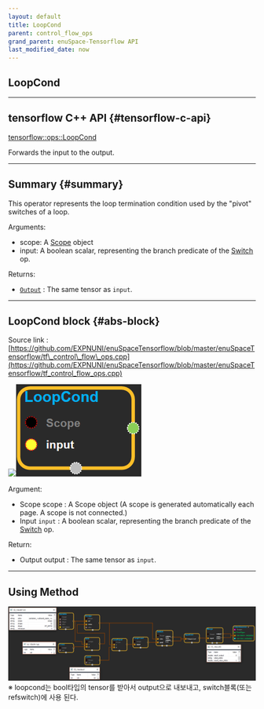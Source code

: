```yaml
--- 
layout: default 
title: LoopCond 
parent: control_flow_ops 
grand_parent: enuSpace-Tensorflow API 
last_modified_date: now 
--- 
```


## LoopCond

---

## tensorflow C++ API {#tensorflow-c-api}

[tensorflow::ops::LoopCond](https://www.tensorflow.org/api_docs/cc/class/tensorflow/ops/loop-cond.html)

Forwards the input to the output.

---

## Summary {#summary}

This operator represents the loop termination condition used by the "pivot" switches of a loop.

Arguments:

* scope: A [Scope](https://www.tensorflow.org/api_docs/cc/class/tensorflow/scope.html#classtensorflow_1_1_scope) object 
* input: A boolean scalar, representing the branch predicate of the [Switch](https://www.tensorflow.org/api_docs/cc/class/tensorflow/ops/switch.html#classtensorflow_1_1ops_1_1_switch) op.

Returns:

* [`Output`](https://www.tensorflow.org/api_docs/cc/class/tensorflow/output.html#classtensorflow_1_1_output) : The same tensor as `input`.

---

## LoopCond block {#abs-block}

Source link :[https://github.com/EXPNUNI/enuSpaceTensorflow/blob/master/enuSpaceTensorflow/tf\_control\_flow\_ops.cpp](https://github.com/EXPNUNI/enuSpaceTensorflow/blob/master/enuSpaceTensorflow/tf_control_flow_ops.cpp)

![](../assets/tf_control_flow_ops/loopcond1.png)![](../assets/control_flow_ops/loopcond1.png)

Argument:

* Scope scope : A Scope object \(A scope is generated automatically each page. A scope is not connected.\)
* Input `input` :  A boolean scalar, representing the branch predicate of the [Switch](https://www.tensorflow.org/api_docs/cc/class/tensorflow/ops/switch.html#classtensorflow_1_1ops_1_1_switch) op.

Return:

* Output output : The same tensor as `input`.

---

## Using Method

![](../assets/control_flow_ops/loopcond2.png)※ loopcond는 bool타입의 tensor를 받아서 output으로 내보내고, switch블록\(또는 refswitch\)에 사용 된다.

